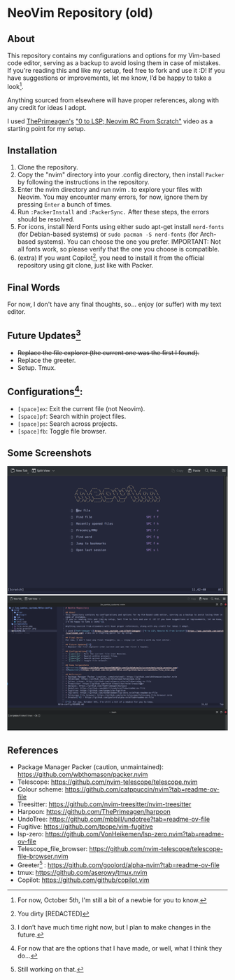 # NeoVim Repository (old)

## About
This repository contains my configurations and options for my Vim-based code editor, serving as a backup to avoid losing them in case of mistakes.  
If you're reading this and like my setup, feel free to fork and use it :D! If you have suggestions or improvements, let me know, I’d be happy to take a look[^1].

Anything sourced from elsewhere will have proper references, along with any credit for ideas I adopt.

I used [ThePrimeagen's](https://www.youtube.com/@ThePrimeagen) ["0 to LSP; Neovim RC From Scratch"](https://www.youtube.com/watch?v=w7i4amO_zaE) video as a starting point for my setup.

## Installation
1. Clone the repository.
2. Copy the "nvim" directory into your .config directory, then install ```Packer``` by following the instructions in the repository.
3. Enter the nvim directory and run nvim . to explore your files with Neovim. You may encounter many errors, for now, ignore them by pressing ```Enter``` a bunch of times. 
4. Run ```:PackerInstall``` and ```:PackerSync.``` After these steps, the errors should be resolved.
5. For icons, install Nerd Fonts using either sudo apt-get install ```nerd-fonts``` (for Debian-based systems) or ```sudo pacman -S nerd-fonts``` (for Arch-based systems). You can choose the one you prefer. IMPORTANT: Not all fonts work, so please verify that the one you choose is compatible.
6. (extra) If you want Copilot[^5], you need to install it from the official repository using git clone, just like with Packer.

## Final Words
For now, I don't have any final thoughts, so... enjoy (or suffer) with my text editor.

## Future Updates[^3]
* ~~Replace the file explorer (the current one was the first I found).~~
* Replace the greeter.
* Setup. Tmux.

## Configurations[^2]:
* `[space]ex`: Exit the current file (not Neovim).
* `[space]pf`: Search within project files.
* `[space]ps`: Search across projects.
* `[space]fb`: Toggle file browser.

## Some Screenshots
![Greetings](https://github.com/JorgeCSH/NVim-config/blob/main/screenshots/nvim_greeter.png)
![Repository](https://github.com/JorgeCSH/NVim-config/blob/main/screenshots/file_nvim.png)

## References
* Package Manager Packer (caution, unmaintained): https://github.com/wbthomason/packer.nvim 
* Telescope: https://github.com/nvim-telescope/telescope.nvim
* Colour scheme: https://github.com/catppuccin/nvim?tab=readme-ov-file
* Treesitter: https://github.com/nvim-treesitter/nvim-treesitter
* Harpoon: https://github.com/ThePrimeagen/harpoon
* UndoTree: https://github.com/mbbill/undotree?tab=readme-ov-file
* Fugitive: https://github.com/tpope/vim-fugitive
* lsp-zero: https://github.com/VonHeikemen/lsp-zero.nvim?tab=readme-ov-file
* Telescope_file_browser: https://github.com/nvim-telescope/telescope-file-browser.nvim
* Greeter[^4] : https://github.com/goolord/alpha-nvim?tab=readme-ov-file
* tmux: https://github.com/aserowy/tmux.nvim
* Copilot: https://github.com/github/copilot.vim

[^1]: For now, October 5th, I'm still a bit of a newbie for you to know.
[^2]: For now that are the options that I have made, or well, what I think they do...
[^3]: I don’t have much time right now, but I plan to make changes in the future.
[^4]: Still working on that.
[^5]: You dirty [REDACTED]


